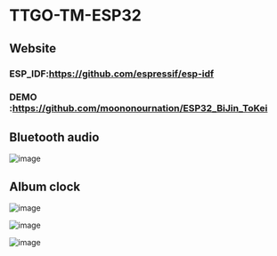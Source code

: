 # TTGO-TM-ESP32

## Website

### ESP_IDF:https://github.com/espressif/esp-idf

### DEMO   :https://github.com/moononournation/ESP32_BiJin_ToKei

## Bluetooth audio
![image](https://github.com/LilyGO/TTGO-TM-ESP32/blob/master/Image/image1.jpg)

## Album clock
![image](https://github.com/LilyGO/TTGO-TM-ESP32/blob/master/Image/image2.jpg)

![image](https://github.com/LilyGO/TTGO-TM-ESP32/blob/master/Image/image3.jpg)

![image](https://github.com/LilyGO/TTGO-TM-ESP32/blob/master/Image/image4.jpg)
